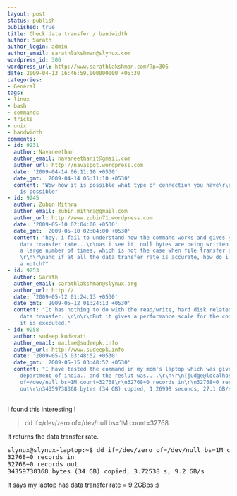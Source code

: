 ```yaml
---
layout: post
status: publish
published: true
title: Check data transfer / bandwidth
author: Sarath
author_login: admin
author_email: sarathlakshman@slynux.com
wordpress_id: 306
wordpress_url: http://www.sarathlakshman.com/?p=306
date: 2009-04-13 16:46:59.000000000 +05:30
categories:
- General
tags:
- linux
- bash
- commands
- tricks
- unix
- bandwidth
comments:
- id: 9231
  author: Navaneethan
  author_email: navaneethanit@gmail.com
  author_url: http://navaspot.wordpress.com
  date: '2009-04-14 06:11:10 +0530'
  date_gmt: '2009-04-14 06:11:10 +0530'
  content: "Wow how it is possible what type of connection you have\r\n\r\nhow it
    is possible"
- id: 9245
  author: Zubin Mithra
  author_email: zubin.mithra@gmail.com
  author_url: http://www.zubin71.wordpress.com
  date: '2009-05-10 02:04:00 +0530'
  date_gmt: '2009-05-10 02:04:00 +0530'
  content: "hey, i fail to understand how the command works and gives you an accurate
    data transfer rate...\r\nas i see it, null bytes are being written into /dev/null,
    a large number of times; which is not the case when file transfer actually occurs.
    \r\n\r\nand if at all the data transfer rate is accurate, how do i tune it up
    a notch?"
- id: 9253
  author: Sarath
  author_email: sarathlakshman@slynux.org
  author_url: http://
  date: '2009-05-12 01:24:13 +0530'
  date_gmt: '2009-05-12 01:24:13 +0530'
  content: "It has nothing to do with the read/write, hard disk related memory
    data transfer. \r\n\r\nBut it gives a performance scale for the computer on which
    it is executed."
- id: 9258
  author: sudeep kodavati
  author_email: mailme@sudeepk.info
  author_url: http://www.sudeepk.info
  date: '2009-05-15 03:48:52 +0530'
  date_gmt: '2009-05-15 03:48:52 +0530'
  content: "I have tested the command in my mom's laptop which was given by the judical
    department of india.. and the reslut was....\r\n\r\n[judge@localhost ~]$ dd if=/dev/zero
    of=/dev/null bs=1M count=32768\r\n32768+0 records in\r\n32768+0 records
    out\r\n34359738368 bytes (34 GB) copied, 1.26998 seconds, 27.1 GB/s"
---
```

I found this interesting !
<blockquote>
<p style="text-align: left;">dd if=/dev/zero of=/dev/null bs=1M count=32768</p>
</blockquote>
It returns the data transfer rate.
<div id="coding">
<pre>slynux@slynux-laptop:~$ dd if=/dev/zero of=/dev/null bs=1M count=32768
32768+0 records in
32768+0 records out
34359738368 bytes (34 GB) copied, 3.72538 s, 9.2 GB/s</pre>
</div>
It says my laptop has data transfer rate = 9.2GBps :)
